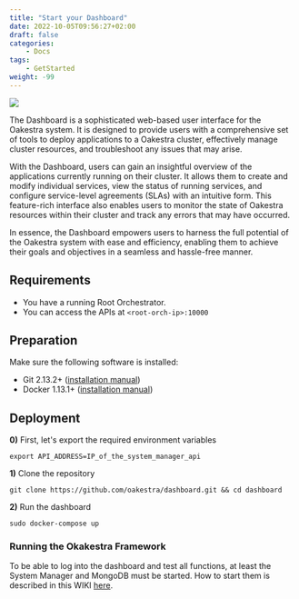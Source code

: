```yaml
---
title: "Start your Dashboard"
date: 2022-10-05T09:56:27+02:00
draft: false
categories:
    - Docs
tags:
    - GetStarted
weight: -99
---
```


![](/wiki-banner-help.png)


The Dashboard is a sophisticated web-based user interface for the Oakestra system. 
It is designed to provide users with a comprehensive set of tools to deploy applications to a 
Oakestra cluster, effectively manage cluster resources, and troubleshoot any issues that may arise.

With the Dashboard, users can gain an insightful overview of the applications currently running on 
their cluster. It allows them to create and modify individual services, 
view the status of running services, and configure service-level agreements (SLAs) with an intuitive form. 
This feature-rich interface also enables users to monitor the state of Oakestra resources within 
their cluster and track any errors that may have occurred.

In essence, the Dashboard empowers users to harness the full potential of the Oakestra system with 
ease and efficiency, enabling them to achieve their goals and objectives in a 
seamless and hassle-free manner.

## Requirements

- You have a running Root Orchestrator.
- You can access the APIs at `<root-orch-ip>:10000`


## Preparation

Make sure the following software is installed:

* Git 2.13.2+ ([installation manual](https://git-scm.com/downloads))
* Docker 1.13.1+ ([installation manual](https://docs.docker.com/engine/installation/linux/docker-ce/ubuntu/))


## Deployment

**0)** First, let's export the required environment variables

```Shell
export API_ADDRESS=IP_of_the_system_manager_api
```


**1)** Clone the repository

```shell
git clone https://github.com/oakestra/dashboard.git && cd dashboard
```

**2)** Run the dashboard

```Shell
sudo docker-compose up
```

### Running the Okakestra Framework

To be able to log into the dashboard and test all functions, at least the System Manager and 
MongoDB must be started. 
How to start them is described in this WIKI [here](../../getstarted/get-started-cluster).

